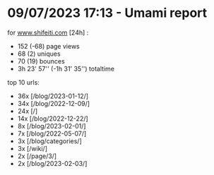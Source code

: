 # 09/07/2023 17:13 - Umami report
for www.shifeiti.com [24h] :

 - 152 (-68) page views
 - 68 (2) uniques
 - 70 (19) bounces
 - 3h 23' 57'' (-1h 31' 35'') totaltime


top 10 urls:
 - 36x [/blog/2023-01-12/]
 - 34x [/blog/2022-12-09/]
 - 24x [/]
 - 14x [/blog/2022-12-22/]
 - 8x [/blog/2023-02-01/]
 - 7x [/blog/2022-05-07/]
 - 3x [/blog/categories/]
 - 3x [/wiki/]
 - 2x [/page/3/]
 - 2x [/blog/2023-02-03/]


